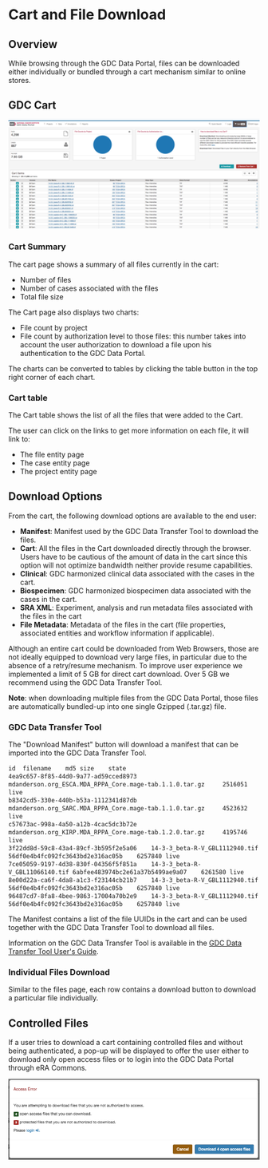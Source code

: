 # Cart and File Download

## Overview

While browsing through the GDC Data Portal, files can be downloaded either individually or bundled through a cart mechanism similar to online stores.


## GDC Cart

[![Cart](images/gdc-data-portal-cart.png)](images/gdc-data-portal-cart.png "Click to see the full image.")

### Cart Summary

The cart page shows a summary of all files currently in the cart:

* Number of files
* Number of cases associated with the files
* Total file size

The Cart page also displays two charts:

* File count by project
* File count by authorization level to those files: this number takes into account the user authorization to download a file upon his authentication to the GDC Data Portal.

The charts can be converted to tables by clicking the table button in the top right corner of each chart.

### Cart table

The Cart table shows the list of all the files that were added to the Cart.

The user can click on the links to get more information on each file, it will link to:

* The file entity page
* The case entity page
* The project entity page


## Download Options

From the cart, the following download options are available to the end user:

* __Manifest__: Manifest used by the GDC Data Transfer Tool to download the files.
* __Cart__: All the files in the Cart downloaded directly through the browser. Users have to be cautious of the amount of data in the cart since this option will not optimize bandwidth neither provide resume capabilities.
* __Clinical__: GDC harmonized clinical data associated with the cases in the cart.
* __Biospecimen__: GDC harmonized biospecimen data associated with the cases in the cart.
* __SRA XML__: Experiment, analysis and run metadata files associated with the files in the cart
* __File Metadata__: Metadata of the files in the cart (file properties, associated entities and workflow information if applicable).

Although an entire cart could be downloaded from Web Browsers, those are not ideally equipped to download very large files, in particular due to the absence of a retry/resume mechanism. To improve user experience we implemented a limit of 5 GB for direct cart download. Over 5 GB we recommend using the GDC Data Transfer Tool.

__Note__: when downloading multiple files from the GDC Data Portal, those files are automatically bundled-up into one single Gzipped (.tar.gz) file.

### GDC Data Transfer Tool

The "Download Manifest" button will download a manifest that can be imported into the GDC Data Transfer Tool.

```manifest
id	filename	md5	size	state
4ea9c657-8f85-44d0-9a77-ad59cced8973	mdanderson.org_ESCA.MDA_RPPA_Core.mage-tab.1.1.0.tar.gz		2516051	live
b8342cd5-330e-440b-b53a-1112341d87db	mdanderson.org_SARC.MDA_RPPA_Core.mage-tab.1.1.0.tar.gz		4523632	live
c57673ac-998a-4a50-a12b-4cac5dc3b72e	mdanderson.org_KIRP.MDA_RPPA_Core.mage-tab.1.2.0.tar.gz		4195746	live
3f22dd8d-59c8-43a4-89cf-3b595f2e5a06	14-3-3_beta-R-V_GBL1112940.tif	56df0e4b4fc092fc3643bd2e316ac05b	6257840	live
7ce05059-9197-4d38-830f-04356f5f851a	14-3-3_beta-R-V_GBL11066140.tif	6abfee483974bc2e61a37b5499ae9a07	6261580	live
8e00d22a-ca6f-4da8-a1c3-f23144cb21b7	14-3-3_beta-R-V_GBL1112940.tif	56df0e4b4fc092fc3643bd2e316ac05b	6257840	live
96487cd7-8fa8-4bee-9863-17004a70b2e9	14-3-3_beta-R-V_GBL1112940.tif	56df0e4b4fc092fc3643bd2e316ac05b	6257840	live
```

The Manifest contains a list of the file UUIDs in the cart and can be used together with the GDC Data Transfer Tool to download all files.

Information on the GDC Data Transfer Tool is available in the [GDC Data Transfer Tool User's Guide](/node/8196/).


### Individual Files Download

Similar to the files page, each row contains a download button to download a particular file individually.

## Controlled Files

If a user tries to download a cart containing controlled files and without being authenticated, a pop-up will be displayed to offer the user either to download only open access files or to login into the GDC Data Portal through eRA Commons.

[![Cart Page](images/gdc-data-portal-download-cart.png)](images/gdc-data-portal-download-cart.png "Click to see the full image.")
